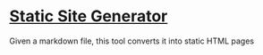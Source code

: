 # [Static Site Generator](https://github.com/thedevscott/static-site-generator/deployments/github-pages)
Given a markdown file, this tool converts it into static HTML pages
